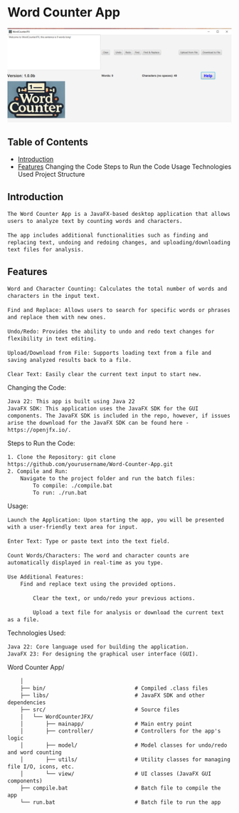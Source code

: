 # Word Counter App

![Word-Counter-App-JFX](AppImage.png)

 ## Table of Contents
 
 - [Introduction](#introduction)
 - [Features](#features)
	Changing the Code
	Steps to Run the Code
	Usage
	Technologies Used
	Project Structure

## Introduction

	The Word Counter App is a JavaFX-based desktop application that allows users to analyze text by counting words and characters.
 
	The app includes additional functionalities such as finding and replacing text, undoing and redoing changes, and uploading/downloading text files for analysis.
	
## Features
	
	Word and Character Counting: Calculates the total number of words and characters in the input text.
	
 	Find and Replace: Allows users to search for specific words or phrases and replace them with new ones.
	
 	Undo/Redo: Provides the ability to undo and redo text changes for flexibility in text editing.
	
 	Upload/Download from File: Supports loading text from a file and saving analyzed results back to a file.
	
 	Clear Text: Easily clear the current text input to start new.
	
Changing the Code:
	
	Java 22: This app is built using Java 22
	JavaFX SDK: This application uses the JavaFX SDK for the GUI components. The JavaFX SDK is included in the repo, however, if issues arise the download for the JavaFX SDK can be found here - https://openjfx.io/.
	
Steps to Run the Code:
        
	1. Clone the Repository: git clone https://github.com/yourusername/Word-Counter-App.git
	2. Compile and Run:
		Navigate to the project folder and run the batch files:
			To compile: ./compile.bat
			To run: ./run.bat
	
Usage:
	
	Launch the Application: Upon starting the app, you will be presented with a user-friendly text area for input.
	        
	Enter Text: Type or paste text into the text field.
	        
	Count Words/Characters: The word and character counts are automatically displayed in real-time as you type.
	        
	Use Additional Features:
		Find and replace text using the provided options.
		        
        	Clear the text, or undo/redo your previous actions.
		        
        	Upload a text file for analysis or download the current text as a file.

Technologies Used:
	
	Java 22: Core language used for building the application.
	JavaFX 23: For designing the graphical user interface (GUI).
	
Word Counter App/

        │
        ├── bin/                            # Compiled .class files
        ├── libs/                           # JavaFX SDK and other dependencies
        ├── src/                            # Source files
        │   └── WordCounterJFX/             
        │       ├── mainapp/                # Main entry point
        │       ├── controller/             # Controllers for the app's logic
        │       ├── model/                  # Model classes for undo/redo and word counting
        │       ├── utils/                  # Utility classes for managing file I/O, icons, etc.
        │       └── view/                   # UI classes (JavaFX GUI components)
        ├── compile.bat                     # Batch file to compile the app
        └── run.bat                         # Batch file to run the app
